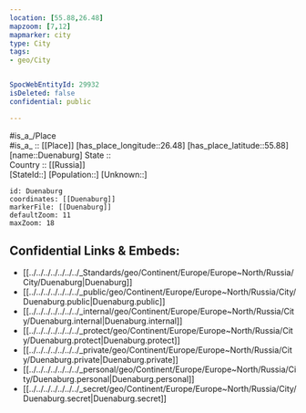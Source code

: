```yaml
---
location: [55.88,26.48] 
mapzoom: [7,12] 
mapmarker: city 
type: City
tags:
- geo/City


SpocWebEntityId: 29932
isDeleted: false
confidential: public

---
```

#is_a_/Place  
#is_a_ :: [[Place]] 
[has_place_longitude::26.48] 
[has_place_latitude::55.88] 
[name::Duenaburg] 
State ::  
Country :: [[Russia]]  
[StateId::] 
[Population::] 
[Unknown::] 


```leaflet
id: Duenaburg
coordinates: [[Duenaburg]] 
markerFile: [[Duenaburg]] 
defaultZoom: 11 
maxZoom: 18
```


## Confidential Links & Embeds: 
- [[../../../../../../../_Standards/geo/Continent/Europe/Europe~North/Russia/City/Duenaburg|Duenaburg]] 
- [[../../../../../../../_public/geo/Continent/Europe/Europe~North/Russia/City/Duenaburg.public|Duenaburg.public]] 
- [[../../../../../../../_internal/geo/Continent/Europe/Europe~North/Russia/City/Duenaburg.internal|Duenaburg.internal]] 
- [[../../../../../../../_protect/geo/Continent/Europe/Europe~North/Russia/City/Duenaburg.protect|Duenaburg.protect]] 
- [[../../../../../../../_private/geo/Continent/Europe/Europe~North/Russia/City/Duenaburg.private|Duenaburg.private]] 
- [[../../../../../../../_personal/geo/Continent/Europe/Europe~North/Russia/City/Duenaburg.personal|Duenaburg.personal]] 
- [[../../../../../../../_secret/geo/Continent/Europe/Europe~North/Russia/City/Duenaburg.secret|Duenaburg.secret]] 
